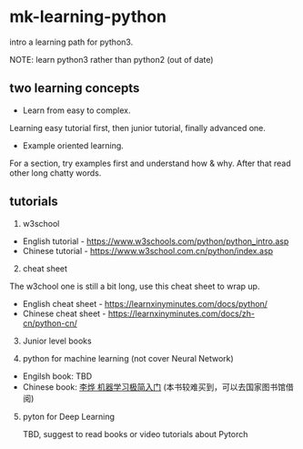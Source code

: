 # mk-learning-python
intro a learning path for python3. 

NOTE: learn python3 rather than python2 (out of date)

## two learning concepts
- Learn from easy to complex.

Learning easy tutorial first, then junior tutorial, finally advanced one.

- Example oriented learning.
  
For a section, try examples first and understand how & why. After that read other long chatty words.

## tutorials

1) w3school

- English tutorial - https://www.w3schools.com/python/python_intro.asp
- Chinese tutorial - https://www.w3school.com.cn/python/index.asp

2) cheat sheet
   
The w3chool one is still a bit long, use this cheat sheet to wrap up.
- English cheat sheet - https://learnxinyminutes.com/docs/python/
- Chinese cheat sheet - https://learnxinyminutes.com/docs/zh-cn/python-cn/

3) Junior level books



4) python for machine learning (not cover Neural Network)
- Engilsh book: TBD
- Chinese book: [李烨 机器学习极简入门](https://m.bookschina.com/8702521.htm) (本书较难买到，可以去国家图书馆借阅)
   
5) pyton for Deep Learning

   TBD, suggest to read books or video tutorials about Pytorch

   
